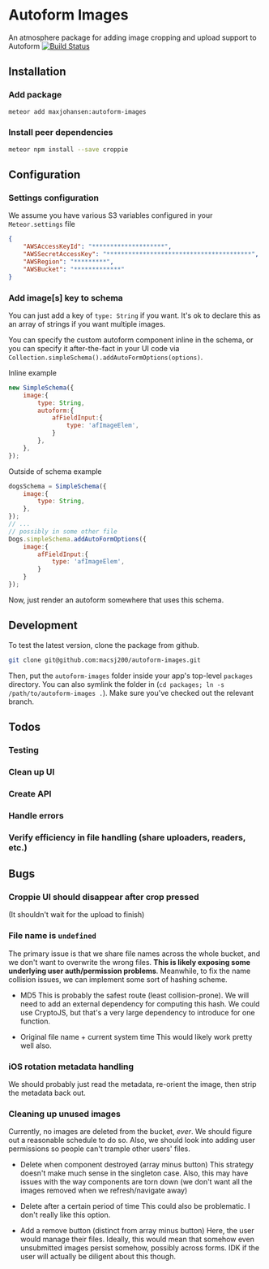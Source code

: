 # Autoform Images
An atmosphere package for adding image cropping and upload support to Autoform
[![Build Status](https://travis-ci.org/macsj200/autoform-images.svg?branch=master)](https://travis-ci.org/macsj200/autoform-images)

## Installation

### Add package
```bash
meteor add maxjohansen:autoform-images
```

### Install peer dependencies
```bash
meteor npm install --save croppie
```

## Configuration

### Settings configuration
We assume you have various S3 variables configured in your `Meteor.settings` file

```json
{
    "AWSAccessKeyId": "********************",
    "AWSSecretAccessKey": "****************************************",
    "AWSRegion": "*********",
    "AWSBucket": "*************"
}
```


### Add image[s] key to schema
You can just add a key of `type: String` if you want. It's ok to declare this as an array of strings if you want multiple images.

You can specify the custom autoform component inline in the schema, or you can specify it after-the-fact in your UI code via `Collection.simpleSchema().addAutoFormOptions(options)`.

Inline example
```javascript
new SimpleSchema({
    image:{
        type: String,
        autoform:{
            afFieldInput:{
                type: 'afImageElem',
            }
        },
    },
});
```

Outside of schema example
```javascript
dogsSchema = SimpleSchema({
    image:{
        type: String,
    },
});
// ...
// possibly in some other file
Dogs.simpleSchema.addAutoFormOptions({
    image:{
        afFieldInput:{
            type: 'afImageElem',
        }
    } 
});
```

Now, just render an autoform somewhere that uses this schema.

## Development
To test the latest version, clone the package from github.
```bash
git clone git@github.com:macsj200/autoform-images.git
```

Then, put the `autoform-images` folder inside your app's top-level `packages` directory. You can also symlink the folder in (`cd packages; ln -s /path/to/autoform-images .`). Make sure you've checked out the relevant branch.

## Todos
### Testing
### Clean up UI
### Create API
### Handle errors
### Verify efficiency in file handling (share uploaders, readers, etc.)


## Bugs
### Croppie UI should disappear after crop pressed
(It shouldn't wait for the upload to finish)
### File name is `undefined`
The primary issue is that we share file names across the whole bucket, and we don't want to overwrite the wrong files.  **This is likely exposing some underlying user auth/permission problems**. Meanwhile, to fix the name collision issues, we can implement some sort of hashing scheme. 

- MD5
    This is probably the safest route (least collision-prone). We will need to add an external dependency for computing this hash. We could use CryptoJS, but that's a very large dependency to introduce for one function.

- Original file name + current system time
    This would likely work pretty well also.

### iOS rotation metadata handling
We should probably just read the metadata, re-orient the image, then strip the metadata back out.
### Cleaning up unused images
Currently, no images are deleted from the bucket, *ever*. We should figure out a reasonable schedule to do so. Also, we should look into adding user permissions so people can't trample other users' files.
- Delete when component destroyed (array minus button)
    This strategy doesn't make much sense in the singleton case. Also, this may have issues with the way components are torn down (we don't want all the images removed when we refresh/navigate away)

- Delete after a certain period of time
    This could also be problematic. I don't really like this option.

- Add a remove button (distinct from array minus button)
Here, the user would manage their files. Ideally, this would mean that somehow even unsubmitted images persist somehow, possibly across forms. IDK if the user will actually be diligent about this though.


